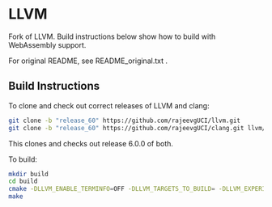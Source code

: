 # LLVM #

Fork of LLVM. Build instructions below show how to build with WebAssembly support.

For original README, see README\_original.txt .

## Build Instructions ##

To clone and check out correct releases of LLVM and clang:
```bash
git clone -b "release_60" https://github.com/rajeevgUCI/llvm.git
git clone -b "release_60" https://github.com/rajeevgUCI/clang.git llvm/tools/clang
```
This clones and checks out release 6.0.0 of both.

To build:
```bash
mkdir build
cd build
cmake -DLLVM_ENABLE_TERMINFO=OFF -DLLVM_TARGETS_TO_BUILD= -DLLVM_EXPERIMENTAL_TARGETS_TO_BUILD=WebAssembly -DLLVM_ENABLE_ASSERTIONS=ON -DCMAKE_BUILD_TYPE=Release ..
make
```

